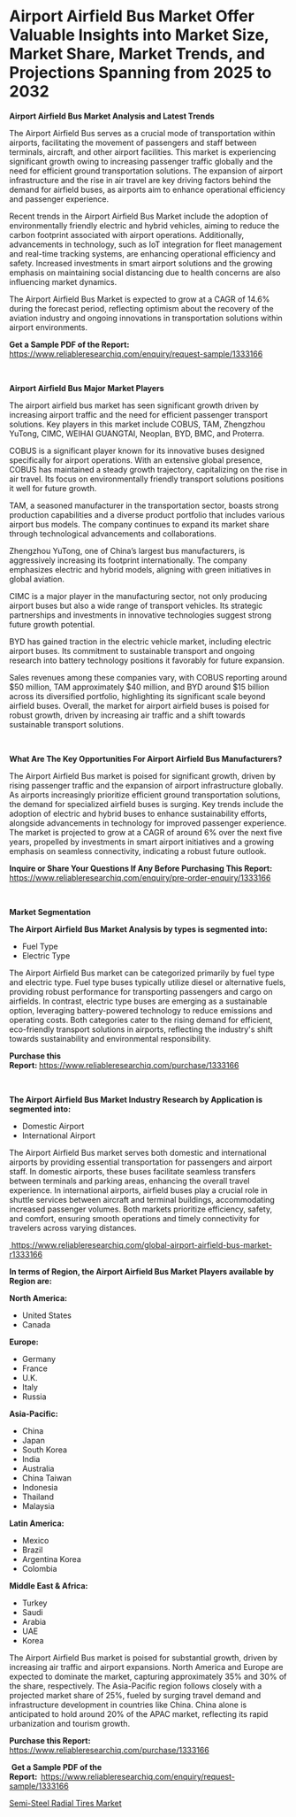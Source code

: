 <p><h1>Airport Airfield Bus Market Offer Valuable Insights into Market Size, Market Share, Market Trends, and Projections Spanning from 2025 to 2032</h1></p><p><strong>Airport Airfield Bus Market Analysis and Latest Trends</strong></p>
<p><p>The Airport Airfield Bus serves as a crucial mode of transportation within airports, facilitating the movement of passengers and staff between terminals, aircraft, and other airport facilities. This market is experiencing significant growth owing to increasing passenger traffic globally and the need for efficient ground transportation solutions. The expansion of airport infrastructure and the rise in air travel are key driving factors behind the demand for airfield buses, as airports aim to enhance operational efficiency and passenger experience.</p><p>Recent trends in the Airport Airfield Bus Market include the adoption of environmentally friendly electric and hybrid vehicles, aiming to reduce the carbon footprint associated with airport operations. Additionally, advancements in technology, such as IoT integration for fleet management and real-time tracking systems, are enhancing operational efficiency and safety. Increased investments in smart airport solutions and the growing emphasis on maintaining social distancing due to health concerns are also influencing market dynamics.</p><p>The Airport Airfield Bus Market is expected to grow at a CAGR of 14.6% during the forecast period, reflecting optimism about the recovery of the aviation industry and ongoing innovations in transportation solutions within airport environments.</p></p>
<p><strong>Get a Sample PDF of the Report:&nbsp;</strong> <a href="https://www.reliableresearchiq.com/enquiry/request-sample/1333166?utm_campaign=2310&utm_medium=2&utm_source=Github&utm_content=ia&utm_term=24032025&utm_id=airport-airfield-bus">https://www.reliableresearchiq.com/enquiry/request-sample/1333166</a></p>
<p>&nbsp;</p>
<p><strong>Airport Airfield Bus Major Market Players</strong></p>
<p><p>The airport airfield bus market has seen significant growth driven by increasing airport traffic and the need for efficient passenger transport solutions. Key players in this market include COBUS, TAM, Zhengzhou YuTong, CIMC, WEIHAI GUANGTAI, Neoplan, BYD, BMC, and Proterra.</p><p>COBUS is a significant player known for its innovative buses designed specifically for airport operations. With an extensive global presence, COBUS has maintained a steady growth trajectory, capitalizing on the rise in air travel. Its focus on environmentally friendly transport solutions positions it well for future growth.</p><p>TAM, a seasoned manufacturer in the transportation sector, boasts strong production capabilities and a diverse product portfolio that includes various airport bus models. The company continues to expand its market share through technological advancements and collaborations.</p><p>Zhengzhou YuTong, one of China’s largest bus manufacturers, is aggressively increasing its footprint internationally. The company emphasizes electric and hybrid models, aligning with green initiatives in global aviation.</p><p>CIMC is a major player in the manufacturing sector, not only producing airport buses but also a wide range of transport vehicles. Its strategic partnerships and investments in innovative technologies suggest strong future growth potential.</p><p>BYD has gained traction in the electric vehicle market, including electric airport buses. Its commitment to sustainable transport and ongoing research into battery technology positions it favorably for future expansion.</p><p>Sales revenues among these companies vary, with COBUS reporting around $50 million, TAM approximately $40 million, and BYD around $15 billion across its diversified portfolio, highlighting its significant scale beyond airfield buses. Overall, the market for airport airfield buses is poised for robust growth, driven by increasing air traffic and a shift towards sustainable transport solutions.</p></p>
<p>&nbsp;</p>
<p><strong>What Are The Key Opportunities For Airport Airfield Bus Manufacturers?</strong></p>
<p><p>The Airport Airfield Bus market is poised for significant growth, driven by rising passenger traffic and the expansion of airport infrastructure globally. As airports increasingly prioritize efficient ground transportation solutions, the demand for specialized airfield buses is surging. Key trends include the adoption of electric and hybrid buses to enhance sustainability efforts, alongside advancements in technology for improved passenger experience. The market is projected to grow at a CAGR of around 6% over the next five years, propelled by investments in smart airport initiatives and a growing emphasis on seamless connectivity, indicating a robust future outlook.</p></p>
<p><strong>Inquire or Share Your Questions If Any Before Purchasing This Report:</strong> <a href="https://www.reliableresearchiq.com/enquiry/pre-order-enquiry/1333166?utm_campaign=2310&utm_medium=2&utm_source=Github&utm_content=ia&utm_term=24032025&utm_id=airport-airfield-bus">https://www.reliableresearchiq.com/enquiry/pre-order-enquiry/1333166</a></p>
<p>&nbsp;</p>
<p><strong>Market Segmentation</strong></p>
<p><strong>The Airport Airfield Bus Market Analysis by types is segmented into:</strong></p>
<p><ul><li>Fuel Type</li><li>Electric Type</li></ul></p>
<p><p>The Airport Airfield Bus market can be categorized primarily by fuel type and electric type. Fuel type buses typically utilize diesel or alternative fuels, providing robust performance for transporting passengers and cargo on airfields. In contrast, electric type buses are emerging as a sustainable option, leveraging battery-powered technology to reduce emissions and operating costs. Both categories cater to the rising demand for efficient, eco-friendly transport solutions in airports, reflecting the industry's shift towards sustainability and environmental responsibility.</p></p>
<p><strong>Purchase this Report:&nbsp;</strong><a href="https://www.reliableresearchiq.com/purchase/1333166?utm_campaign=2310&utm_medium=2&utm_source=Github&utm_content=ia&utm_term=24032025&utm_id=airport-airfield-bus">https://www.reliableresearchiq.com/purchase/1333166</a></p>
<p>&nbsp;</p>
<p><strong>The Airport Airfield Bus Market Industry Research by Application is segmented into:</strong></p>
<p><ul><li>Domestic Airport</li><li>International Airport</li></ul></p>
<p><p>The Airport Airfield Bus market serves both domestic and international airports by providing essential transportation for passengers and airport staff. In domestic airports, these buses facilitate seamless transfers between terminals and parking areas, enhancing the overall travel experience. In international airports, airfield buses play a crucial role in shuttle services between aircraft and terminal buildings, accommodating increased passenger volumes. Both markets prioritize efficiency, safety, and comfort, ensuring smooth operations and timely connectivity for travelers across varying distances.</p></p>
<p><a href="https://www.reliableresearchiq.com/global-airport-airfield-bus-market-r1333166?utm_campaign=2310&utm_medium=2&utm_source=Github&utm_content=ia&utm_term=24032025&utm_id=airport-airfield-bus">&nbsp;https://www.reliableresearchiq.com/global-airport-airfield-bus-market-r1333166</a></p>
<p><strong>In terms of Region, the Airport Airfield Bus Market Players available by Region are:</strong></p>
<p>
    <p> <strong> North America: </strong>
        <ul>
            <li>United States</li>
            <li>Canada</li>
        </ul>
        </p> 
    <p> <strong> Europe: </strong>
        <ul>
            <li>Germany</li>
            <li>France</li>
            <li>U.K.</li>
            <li>Italy</li>
            <li>Russia</li>
        </ul>
        </p> 
    <p> <strong> Asia-Pacific: </strong>
        <ul>
            <li>China</li>
            <li>Japan</li>
            <li>South Korea</li>
            <li>India</li>
            <li>Australia</li>
            <li>China Taiwan</li>
            <li>Indonesia</li>
            <li>Thailand</li>
            <li>Malaysia</li>
        </ul>
        </p> 
    <p> <strong> Latin America: </strong>
        <ul>
            <li>Mexico</li>
            <li>Brazil</li>
            <li>Argentina Korea</li>
            <li>Colombia</li>
        </ul>
        </p> 
    <p> <strong> Middle East & Africa: </strong>
        <ul>
            <li>Turkey</li>
            <li>Saudi</li>
            <li>Arabia</li>
            <li>UAE</li>
            <li>Korea</li>
        </ul>
    </p>
    </p>
<p><p>The Airport Airfield Bus market is poised for substantial growth, driven by increasing air traffic and airport expansions. North America and Europe are expected to dominate the market, capturing approximately 35% and 30% of the share, respectively. The Asia-Pacific region follows closely with a projected market share of 25%, fueled by surging travel demand and infrastructure development in countries like China. China alone is anticipated to hold around 20% of the APAC market, reflecting its rapid urbanization and tourism growth.</p></p>
<p><strong>Purchase this Report: </strong><a href="https://www.reliableresearchiq.com/purchase/1333166?utm_campaign=2310&utm_medium=2&utm_source=Github&utm_content=ia&utm_term=24032025&utm_id=airport-airfield-bus">https://www.reliableresearchiq.com/purchase/1333166</a></p>
<p>&nbsp;<strong>Get a Sample PDF of the Report:&nbsp;&nbsp;</strong><a href="https://www.reliableresearchiq.com/enquiry/request-sample/1333166?utm_campaign=2310&utm_medium=2&utm_source=Github&utm_content=ia&utm_term=24032025&utm_id=airport-airfield-bus">https://www.reliableresearchiq.com/enquiry/request-sample/1333166</a></p>
<p><strong></strong></p>
<p><p><a href="https://github.com/edacruz6/Market-Research-Report-List-1/blob/main/semi-steel-radial-tires-market.md?utm_campaign=2310&utm_medium=2&utm_source=Github&utm_content=ia&utm_term=24032025&utm_id=airport-airfield-bus">Semi-Steel Radial Tires Market</a></p></p>